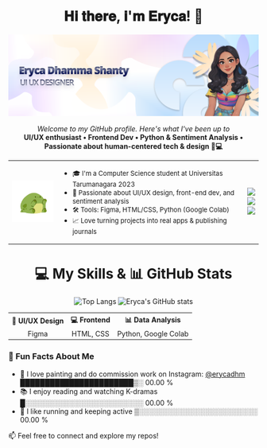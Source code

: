 <h1 align="center">𝐇𝐢 𝐭𝐡𝐞𝐫𝐞, 𝐢'𝐦 𝐄𝐫𝐲𝐜𝐚! 👋</h1>
<img src="./assets/bannerV2.svg" alt="banner that says Eryca Dhamma Shanty - UI UX Desiigner and cartoon illustration of Monica">
<p align="center">
  <em>Welcome to my GitHub profile. Here's what I've been up to</em><br>
  <strong>UI/UX enthusiast • Frontend Dev • Python &amp; Sentiment Analysis • Passionate about human-centered tech &amp; design 🎨💻</strong>
</p>

<table align="center">
  <tr>
    <td>
      <img src="./assets/download.gif" alt="My Skills Gif" width="120" />
    </td>
    <td>
   <ul>
  <li><span style="font-size:13px">🎓 I'm a Computer Science student at Universitas Tarumanagara 2023</span></li>
  <li><span style="font-size:13px">🎨 Passionate about UI/UX design, front-end dev, and sentiment analysis</span></li>
  <li><span style="font-size:13px">🛠️ Tools: Figma, HTML/CSS, Python (Google Colab)</span></li>
  <li><span style="font-size:13px">📈 Love turning projects into real apps & publishing journals</span></li>
</ul>
    </td>
    <td> <a href="https://skillicons.dev">
     <a href="https://skillicons.dev">
      <img src="https://skillicons.dev/icons?i=figma,ai,html" /> <br />
      <img src="https://skillicons.dev/icons?i=python,dart,flutter" /> <br />
      <img src="https://skillicons.dev/icons?i=css,js" /> <br />
    </a>
  </tr>
</table>

<h1 align="center">💻 My Skills & 📊 GitHub Stats</h1>

<p align="center">
  <img width="23%" src="https://github-readme-stats.vercel.app/api/top-langs/?username=erycaaaaa&layout=compact&theme=dark#gh-dark-mode-only" alt="Top Langs" />
  <img width="30%" src="https://github-readme-stats.vercel.app/api?username=erycaaaaa&show_icons=true&theme=default" alt="Eryca's GitHub stats" />
</p>

<table align="center">

  <tr align="center">
    <th>🎨 UI/UX Design</th>
    <th>💻 Frontend</th>
    <th>📊 Data Analysis</th>
  </tr>
  <tr align="center">
    <td>Figma</td>
    <td>HTML, CSS</td>
    <td>Python, Google Colab</td>
  </tr>
</table>

### 💬 Fun Facts About Me

- 🎨 I love painting and do commission work on Instagram: [@erycadhm](https://instagram.com/erycadhm) ███████████████████████▒░   00.00 %
- 📚 I enjoy reading and watching K-dramas █░░░░░░░░░░░░░░░░░░░░░░░░   00.00 %
- 🏃 I like running and keeping active  ▒░░░░░░░░░░░░░░░░░░░░░░░░   00.00 %

📫 Feel free to connect and explore my repos!


